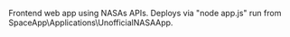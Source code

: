 Frontend web app using NASAs APIs.
Deploys via "node app.js" run from SpaceApp\Applications\UnofficialNASAApp.